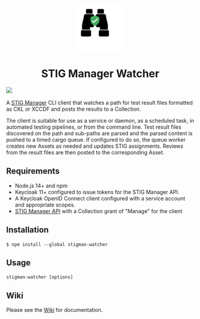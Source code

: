 <p align="center">
  <img width="125" src="https://raw.githubusercontent.com/NUWCDIVNPT/stigman-watcher/main/icon.svg">
</p>
<h1 align="center"> STIG Manager Watcher </h1>

<a href="https://npmjs.org/package/stigman-watcher"><img src="https://img.shields.io/badge/npm-1.2.0-green"></a>

A [STIG Manager](https://github.com/nuwcdivnpt/stig-manager) CLI client that watches a path for test result files formatted as CKL or XCCDF and posts the results to a Collection.

The client is suitable for use as a service or daemon, as a scheduled task, in automated testing pipelines, or from the command line. Test result files discovered on the path and sub-paths are parsed and the parsed content is pushed to a timed cargo queue. If configured to do so, the queue worker creates new Assets as needed and updates STIG assignments. Reviews from the result files are then posted to the corresponding Asset.

## Requirements
- Node.js 14+ and npm
- Keycloak 11+ configured to issue tokens for the STIG Manager API.
- A Keycloak OpenID Connect client configured with a service account and appropriate scopes.
- [STIG Manager API](https://github.com/nuwcdivnpt/stig-manager) with a Collection grant of "Manage" for the client

## Installation

```
$ npm install --global stigman-watcher
```

## Usage

```
stigman-watcher [options]
```

## Wiki

Please see the [Wiki](https://github.com/nuwcdivnpt/stigman-watcher/wiki) for documentation.
